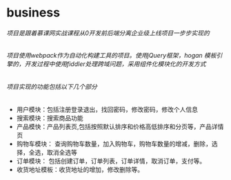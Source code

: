 # business
<h6>项目是跟着慕课网实战课程从0开发前后端分离企业级上线项目一步步实现的</h6>
<h6> 项目使用webpack作为自动化构建工具的项目。使用jQuery框架，hogan 模板引擎的，开发过程中使用fiddler处理跨域问题，采用组件化模块化的开发方式</h6>
<h6>项目实现的功能包括以下几个部分</h6>

* 用户模块：包括注册登录退出，找回密码，修改密码，修改个人信息
* 搜索模块：搜索商品功能
* 产品模快：产品列表页,包括按照默认排序和价格高低排序和分页等，产品详情页
* 购物车模块： 查询购物车数量，加入购物车，购物车数量的增减，删除，选择，全选，取消全选等 
* 订单模块： 包括创建订单，订单列表，订单详情，取消订单，支付等。
* 收货地址模板：收货地址的增加，修改删除等。

